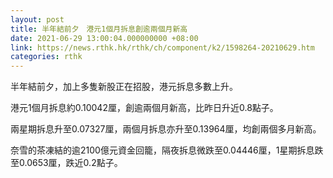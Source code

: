 ```yaml
---
layout: post
title: 半年結前夕　港元1個月拆息創逾兩個月新高
date: 2021-06-29 13:00:04.000000000 +08:00
link: https://news.rthk.hk/rthk/ch/component/k2/1598264-20210629.htm
categories: rthk
---
```


半年結前夕，加上多隻新股正在招股，港元拆息多數上升。

港元1個月拆息約0.10042厘，創逾兩個月新高，比昨日升近0.8點子。

兩星期拆息升至0.07327厘，兩個月拆息亦升至0.13964厘，均創兩個多月新高。

奈雪的茶凍結的逾2100億元資金回籠，隔夜拆息微跌至0.04446厘，1星期拆息跌至0.0653厘，跌近0.2點子。
